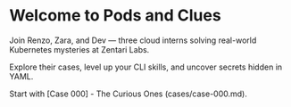 # Welcome to Pods and Clues

Join Renzo, Zara, and Dev — three cloud interns solving real-world Kubernetes mysteries at Zentari Labs.

Explore their cases, level up your CLI skills, and uncover secrets hidden in YAML.

Start with [Case 000] - The Curious Ones (cases/case-000.md).
